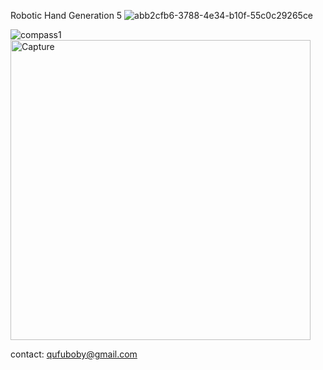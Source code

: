Robotic Hand Generation 5
![abb2cfb6-3788-4e34-b10f-55c0c29265ce](https://user-images.githubusercontent.com/46214170/214634308-0752a796-a163-4229-85e5-749729c63e51.png)

![compass1](https://user-images.githubusercontent.com/46214170/214789470-49c41cc6-6db0-4f73-8b23-0472bb682dfd.png)<img width="480" alt="Capture" src="https://user-images.githubusercontent.com/46214170/214755356-f754cc4d-161e-4035-9ba4-cc45d272ed51.PNG">

contact: 
qufuboby@gmail.com
